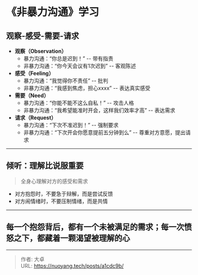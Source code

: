 # 《非暴力沟通》学习


<!--more-->

## 观察-感受-需要-请求

- **观察（Observation）**
  - 暴力沟通：“你总是迟到！” -- 带有指责
  - 非暴力沟通：“你今天会议有1次迟到” -- 客观陈述
- **感受（Feeling）**
  - 暴力沟通：“我觉得你不责任” -- 批判
  - 非暴力沟通：“我感到焦虑，担心xxxx” -- 表达真实感受
- **需要（Need）**
  - 暴力沟通：“你能不能不这么自私！” -- 攻击人格
  - 非暴力沟通：“我希望能准时开会，这样我们效率才高” -- 表达需求
- **请求（Request）**
  - 暴力沟通：“下次不准迟到！” -- 强制要求
  - 非暴力沟通：“下次开会你愿意提前五分钟到么” -- 尊重对方意愿，提出请求



---

## 倾听：理解比说服重要

> 全身心理解对方的感受和需求

- 对方抱怨时，不要急于辩解，而是尝试反馈
- 对方闹情绪时，不要压制情绪，而是共情



---

## 每一个抱怨背后，都有一个未被满足的需求；每一次愤怒之下，都藏着一颗渴望被理解的心



---

> 作者: 大卓  
> URL: https://nuoyang.tech/posts/a1cdc9b/  

